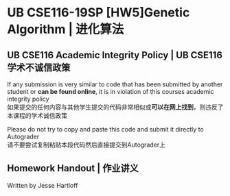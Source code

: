 # UB CSE116-19SP [HW5]Genetic Algorithm | 进化算法

## UB CSE116 Academic Integrity Policy | UB CSE116 学术不诚信政策
If any submission is very similar to code that has been submitted by another student or **can be found online**, it is in violation of this courses academic integrity policy  
如果提交的任何内容与其他学生提交的代码非常相似或**可以在网上找到**，则违反了本课程的学术诚信政策



Please do not try to copy and paste this code and submit it directly to Autograder  
请不要尝试复制粘贴本段代码然后直接提交到Autograder上



## Homework Handout | 作业讲义
Written by Jesse Hartloff

